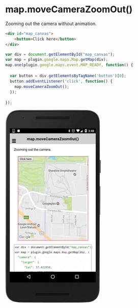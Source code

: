 # map.moveCameraZoomOut()

Zooming out the camera without animation.

```html
<div id="map_canvas">
    <button>Click here</button>
</div>
```

```js
var div = document.getElementById("map_canvas");
var map = plugin.google.maps.Map.getMap(div);
map.one(plugin.google.maps.event.MAP_READY, function() {

  var button = div.getElementsByTagName('button')[0];
  button.addEventListener('click', function() {
    map.moveCameraZoomOut();
  });

});
```

![](image.gif)
